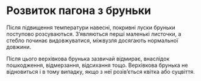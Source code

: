 # Розвиток пагона з бруньки

Пiсля пiдвищення температури навеснi, покривнi луски бруньки поступово розсуваються. З’являються першi маленькi листочки, а стебло починає видовжуватися, мiжвузля досягають нормальної довжини.

Пiсля цього верхiвкова брунька зазвичай вiдмирає, внаслiдок пошкодження, вiдмерзання, вiдсихання тощо. Верхiвкова брунька не вiдновиться i в тому випадку, якщо з неї розiв’ється квiтка або суцвiття.